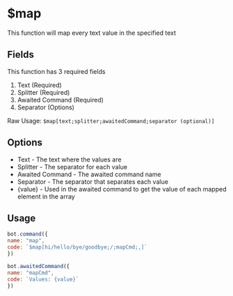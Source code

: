 # $map

This function will map every text value in the specified text

## Fields

This function has 3 required fields

1. Text \(Required\)
2. Splitter \(Required\)
3. Awaited Command \(Required\)
4. Separator \(Options\)

Raw Usage: `$map[text;splitter;awaitedCommand;separator (optional)]`

## Options

* Text - The text where the values are
* Splitter - The separator for each value
* Awaited Command - The awaited command name
* Separator - The separator that separates each value
* {value} - Used in the awaited command to get the value of each mapped element in the array

## Usage

```javascript
bot.command({
name: "map",
code: `$map[hi/hello/bye/goodbye;/;mapCmd;,]`
})

bot.awaitedCommand({
name: "mapCmd",
code: `Values: {value}`
})
```

